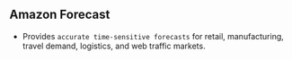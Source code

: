 Amazon Forecast
---

- Provides `accurate time-sensitive forecasts` for retail, manufacturing, travel demand, logistics, and web traffic markets.
